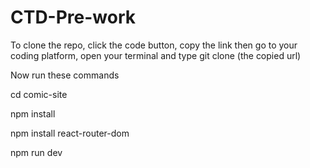 # CTD-Pre-work

To clone the repo, click the code button, copy the link then go to your coding platform, open your terminal and type git clone (the copied url) 

Now run these commands

cd comic-site

npm install

npm install react-router-dom

npm run dev
